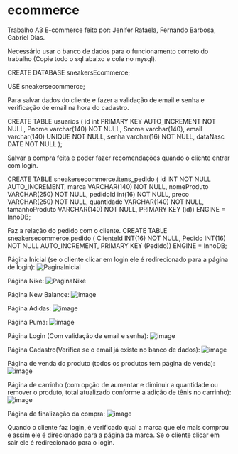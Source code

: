 # ecommerce
Trabalho A3 E-commerce feito por: Jenifer Rafaela, Fernando Barbosa, Gabriel Dias.

Necessário usar o banco de dados para o funcionamento correto do trabalho (Copie todo o sql abaixo e cole no mysql).

CREATE DATABASE sneakersEcommerce;

USE sneakersecommerce;

Para salvar dados do cliente e fazer a validação de email e senha e verificação de email na hora do cadastro.

CREATE TABLE usuarios (
    id int PRIMARY KEY AUTO_INCREMENT NOT NULL,
    Pnome varchar(140) NOT NULL,
    Snome varchar(140),
    email varchar(140) UNIQUE NOT NULL,
    senha varchar(16) NOT NULL,
    dataNasc DATE NOT NULL
);

Salvar a compra feita e poder fazer recomendações quando o cliente entrar com login.

CREATE TABLE sneakersecommerce.itens_pedido (
id INT NOT NULL AUTO_INCREMENT,
marca VARCHAR(140) NOT NULL,
nomeProduto VARCHAR(250) NOT NULL,
pedidoId int(16) NOT NULL,
preco VARCHAR(250) NOT NULL,
quantidade VARCHAR(140) NOT NULL,
tamanhoProduto VARCHAR(140) NOT NULL,
PRIMARY KEY (id)) ENGINE = InnoDB;

Faz a relação do pedido com o cliente.
CREATE TABLE sneakersecommerce.pedido (
ClienteId INT(16) NOT NULL,
Pedido INT(16) NOT NULL AUTO_INCREMENT,
PRIMARY KEY (Pedido)) ENGINE = InnoDB;

Página Inicial (se o cliente clicar em login ele é redirecionado para a página de login):
![PaginaInicial](https://github.com/Jenifer-Rafaela/ecommerce/assets/100365167/530e9fdd-3d45-4640-a922-8351845a0aaa)

Página Nike:
![PaginaNike](https://github.com/Jenifer-Rafaela/ecommerce/assets/100365167/ac992fc1-7fee-448e-a034-6a7b09deaa06)

Página New Balance:
![image](https://github.com/Jenifer-Rafaela/ecommerce/assets/100365167/bdd696ce-6bc4-478e-a5cd-e41d007266ed)

Página Adidas:
![image](https://github.com/Jenifer-Rafaela/ecommerce/assets/100365167/783d190a-e31f-4740-8e07-470e763c90df)

Página Puma:
![image](https://github.com/Jenifer-Rafaela/ecommerce/assets/100365167/553e96ec-2a94-44d3-bedb-6bc185cfef45)

Página Login (Com validação de email e senha):
![image](https://github.com/Jenifer-Rafaela/ecommerce/assets/100365167/994e6e46-5982-4f1c-bf71-4b00c0685419)

Página Cadastro(Verifica se o email já existe no banco de dados):
![image](https://github.com/Jenifer-Rafaela/ecommerce/assets/100365167/5942a7a1-4c42-4d5c-a94e-f5d711658fae)

Página de venda do produto (todos os produtos tem página de venda):
![image](https://github.com/Jenifer-Rafaela/ecommerce/assets/100365167/ad8262cb-4e1e-43c9-9d54-2278beb4e2aa)

Página de carrinho (com opção de aumentar e diminuir a quantidade ou remover o produto, total atualizado conforme a adição de tênis no carrinho):
![image](https://github.com/Jenifer-Rafaela/ecommerce/assets/100365167/72d3e529-3d92-4c91-807c-2b88702a34e0)

Página de finalização da compra:
![image](https://github.com/Jenifer-Rafaela/ecommerce/assets/100365167/5014a678-6fe6-4ee6-8491-3064d234ab0f)

Quando o cliente faz login, é verificado qual a marca que ele mais comprou e assim ele é direcionado para a página da marca. 
Se o cliente clicar em sair ele é redirecionado para o login.




